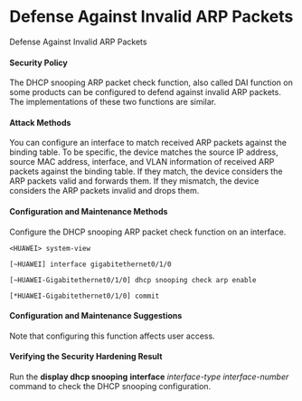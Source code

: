 Defense Against Invalid ARP Packets
===================================

Defense Against Invalid ARP Packets

#### Security Policy

The DHCP snooping ARP packet check function, also called DAI function on some products can be configured to defend against invalid ARP packets. The implementations of these two functions are similar.


#### Attack Methods

You can configure an interface to match received ARP packets against the binding table. To be specific, the device matches the source IP address, source MAC address, interface, and VLAN information of received ARP packets against the binding table. If they match, the device considers the ARP packets valid and forwards them. If they mismatch, the device considers the ARP packets invalid and drops them.


#### Configuration and Maintenance Methods

Configure the DHCP snooping ARP packet check function on an interface.

```
<HUAWEI> system-view
```
```
[~HUAWEI] interface gigabitethernet0/1/0
```
```
[~HUAWEI-Gigabitethernet0/1/0] dhcp snooping check arp enable
```
```
[*HUAWEI-Gigabitethernet0/1/0] commit
```

#### Configuration and Maintenance Suggestions

Note that configuring this function affects user access.


#### Verifying the Security Hardening Result

Run the **display dhcp snooping** **interface** *interface-type* *interface-number* command to check the DHCP snooping configuration.